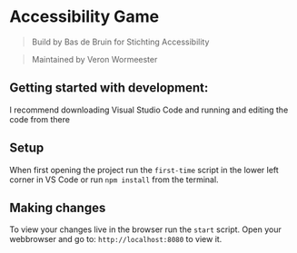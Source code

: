 # Accessibility Game

> Build by Bas de Bruin
> for Stichting Accessibility

> Maintained by Veron Wormeester

## Getting started with development:
I recommend downloading Visual Studio Code and running and editing the code from there

## Setup
When first opening the project run the `first-time` script in the lower left corner in VS Code or run `npm install` from the terminal.

## Making changes
To view your changes live in the browser run the `start` script.
Open your webbrowser and go to: `http://localhost:8080` to view it.
